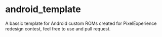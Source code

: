 # android_template
A bassic template for Android custom ROMs created for PixelExperience redesign contest, feel free to use and pull request.
